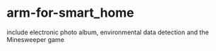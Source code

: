 # arm-for-smart_home
include electronic photo album, environmental data detection and the Minesweeper game
